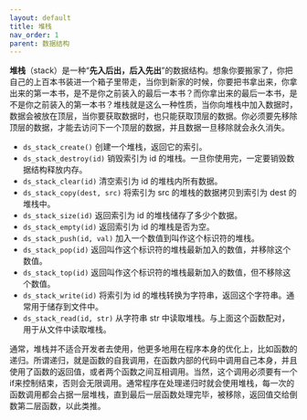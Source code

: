 ```yaml
---
layout: default
title: 堆栈
nav_order: 1
parent: 数据结构
---
```


**堆栈**（stack）是一种“**先入后出，后入先出**”的数据结构。想象你要搬家了，你把自己的上百本书装进一个箱子里带走，当你到新家的时候，你要把书拿出来，你拿出来的第一本书，是不是你之前装入的最后一本书？而你拿出来的最后一本书，是不是你之前装入的第一本书？堆栈就是这么一种性质，当你向堆栈中加入数据时，数据会被放在顶层，当你要获取数据时，也只能获取顶层的数据。你必须要先移除顶层的数据，才能去访问下一个顶层的数据，并且数据一旦移除就会永久消失。

* `ds_stack_create()` 创建一个堆栈，返回它的索引。
* `ds_stack_destroy(id)` 销毁索引为 id 的堆栈。一旦你使用完，一定要销毁数据结构释放内存。
* `ds_stack_clear(id)` 清空索引为 id 的堆栈内所有数据。
* `ds_stack_copy(dest, src)` 将索引为 src 的堆栈的数据拷贝到索引为 dest 的堆栈中。
* `ds_stack_size(id)` 返回索引为 id 的堆栈储存了多少个数据。
* `ds_stack_empty(id)` 返回索引为 id 的堆栈是否为空。
* `ds_stack_push(id, val)` 加入一个数值到叫作这个标识符的堆栈。
* `ds_stack_pop(id)` 返回叫作这个标识符的堆栈最新加入的数值，并移除这个数值。
* `ds_stack_top(id)` 返回叫作这个标识符的堆栈最新加入的数值，但不移除这个数值。
* `ds_stack_write(id)` 将索引为 id 的堆栈转换为字符串，返回这个字符串。通常用于储存到文件中。
* `ds_stack_read(id, str)` 从字符串 str 中读取堆栈。与上面这个函数配对，用于从文件中读取堆栈。

通常，堆栈并不适合开发者去使用，他更多地用在程序本身的优化上，比如函数的递归。所谓递归，就是函数的自我调用，在函数内部的代码中调用自己本身，并且使用了函数的返回值，或者两个函数之间互相调用。当然，这个调用必须要有一个if来控制结束，否则会无限调用。通常程序在处理递归时就会使用堆栈，每一次的函数调用都会占据一层堆栈，直到最后一层函数处理完毕，被移除，返回值交给倒数第二层函数，以此类推。
